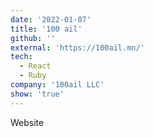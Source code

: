 ```yaml
---
date: '2022-01-07'
title: '100 ail'
github: ''
external: 'https://100ail.mn/'
tech:
  - React
  - Ruby
company: '100ail LLC'
show: 'true'
---
```


Website

